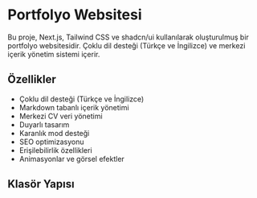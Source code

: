 # Portfolyo Websitesi

Bu proje, Next.js, Tailwind CSS ve shadcn/ui kullanılarak oluşturulmuş bir portfolyo websitesidir. Çoklu dil desteği (Türkçe ve İngilizce) ve merkezi içerik yönetim sistemi içerir.

## Özellikler

- Çoklu dil desteği (Türkçe ve İngilizce)
- Markdown tabanlı içerik yönetimi
- Merkezi CV veri yönetimi
- Duyarlı tasarım
- Karanlık mod desteği
- SEO optimizasyonu
- Erişilebilirlik özellikleri
- Animasyonlar ve görsel efektler

## Klasör Yapısı


